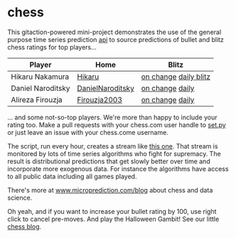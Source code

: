 # chess

This gitaction-powered mini-project demonstrates the use of the general purpose time series prediction [api](http://api.microprediction.org/) to source predictions of bullet and blitz chess ratings for top players...

| Player            | Home                                                              | Blitz                                                                                                   |
|-------------------|-------------------------------------------------------------------|-----------------------------------------------------------------------------------------------------------|
| Hikaru Nakamura   | [Hikaru](https://www.chess.com/member/hikaru)                     | [on change](https://www.microprediction.org/stream_dashboard.html?stream=chess_blitz_level_Hikaru)   [daily blitz](https://www.microprediction.org/stream_dashboard.html?stream=chess_blitz_daily_Hikaru)            |
| Daniel Naroditsky | [DanielNaroditsky](https://www.chess.com/member/danielnaroditsky) | [on change](https://www.microprediction.org/stream_dashboard.html?stream=chess_bullet_level_DanielNaroditsky) [daily](https://www.microprediction.org/stream_dashboard.html?stream=chess_bullet_daily_DanielNaroditsky) |
| Alireza Firouzja  | [Firouzja2003](https://www.chess.com/member/firouzja2003)         | [on change](https://www.microprediction.org/stream_dashboard.html?stream=chess_bullet_level_Firouzja2003) [daily](https://www.microprediction.org/stream_dashboard.html?stream=chess_bullet_daily_Firouzja2003)     |

... and some not-so-top players. We're more than happy to include your rating too. Make a pull requests with your chess.com user handle to [set.py](https://github.com/microprediction/chess/blob/main/set.py) or just leave an issue with your chess.come username. 

The script, run every hour, creates a stream like [this one](https://www.microprediction.org/stream_dashboard.html?stream=chess_bullet_level_DanielNaroditsky). That stream is monitored by lots of time series algorithms who fight for supremacy. The result is distributional predictions that get slowly better over time and incorporate more exogenous data. For instance the algorithms have access to all public data including all games played.   

There's more at www.microprediction.com/blog about chess and data science. 

Oh yeah, and if you want to increase your bullet rating by 100, use right click to cancel pre-moves. And play the Halloween Gambit! See our little [chess blog](www.chess.com/blog/microprediction).  


